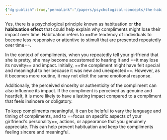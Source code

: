 ```yaml
---
{"dg-publish":true,"permalink":"/papers/psychological-concepts/the-habituation-effect/"}
---
```



Yes, there is a psychological principle known as habituation or **the habituation effect** that could help explain why compliments might lose their impact over time. Habituation refers to ==the tendency of individuals to become less responsive or attentive to stimuli that are presented repeatedly over time==.

In the context of compliments, when you repeatedly tell your girlfriend that she is pretty, she may become accustomed to hearing it and ==it may lose its novelty== and impact. Initially, ==the compliment might have felt special and meaningful to her because it was new and unexpected==. However, as it becomes more routine, it may not elicit the same emotional response.

Additionally, the perceived sincerity or authenticity of the compliment can also influence its impact. If the compliment is perceived as genuine and heartfelt, it is more likely to have a lasting impact compared to a compliment that feels insincere or obligatory.

To keep compliments meaningful, it can be helpful to vary the language and timing of compliments, and to ==focus on specific aspects of your girlfriend's personality==, actions, or appearance that you genuinely appreciate. This can help prevent habituation and keep the compliments feeling sincere and meaningful.
